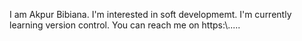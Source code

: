  I am Akpur Bibiana. 
 I'm interested in soft developmemt.
I'm currently learning version control.
You can reach me on https:\\.....

<!---
Akpurbibi/Akpurbibi is a ✨ special ✨ repository because its `README.md` (this file) appears on your GitHub profile.
You can click the Preview link to take a look at your changes.
--->
